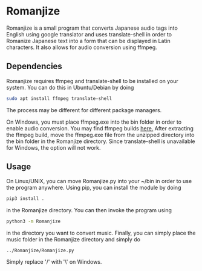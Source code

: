 # Romanjize

Romanjize is a small program that converts Japanese audio tags into English using google translator and uses translate-shell in order to Romanize Japanese text into a form that can be displayed in Latin characters. It also allows for audio conversion using ffmpeg.


## Dependencies

Romanjize requires ffmpeg and translate-shell to be installed on your system. You can do this in Ubuntu/Debian by doing

```sh
sudo apt install ffmpeg translate-shell
```

The process may be different for different package managers.

On Windows, you must place ffmpeg.exe into the bin folder in order to enable audio conversion. You may find ffmpeg builds [here.](https://ffmpeg.org/download.html) After extracting the ffmpeg build, move the ffmpeg.exe file from the unzipped directory into the bin folder in the Romanjize directory. Since translate-shell is unavailable for Windows, the option will not work.


## Usage

On Linux/UNIX, you can move Romanjize.py into your ~/bin in order to use the program anywhere. Using pip, you can install the module by doing

```sh
pip3 install .
```

in the Romanjize directory. You can then invoke the program using

```sh
python3 -m Romanjize
```

in the directory you want to convert music. Finally, you can simply place the music folder in the Romanjize directory and simply do

```
../Romanjize/Romanjize.py
```

Simply replace '/' with '\\' on Windows.

